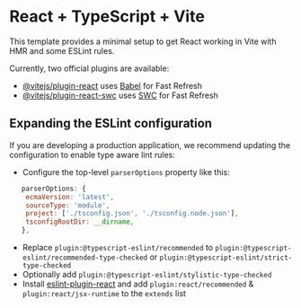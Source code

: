 # React + TypeScript + Vite

This template provides a minimal setup to get React working in Vite with HMR and some ESLint rules.

Currently, two official plugins are available:

- [@vitejs/plugin-react](http://github.com/vitejs/vite-plugin-react/blob/main/packages/plugin-react/README.md) uses [Babel](http://babeljs.io/) for Fast Refresh
- [@vitejs/plugin-react-swc](http://github.com/vitejs/vite-plugin-react-swc) uses [SWC](http://swc.rs/) for Fast Refresh

## Expanding the ESLint configuration

If you are developing a production application, we recommend updating the configuration to enable type aware lint rules:

- Configure the top-level `parserOptions` property like this:

```js
   parserOptions: {
    ecmaVersion: 'latest',
    sourceType: 'module',
    project: ['./tsconfig.json', './tsconfig.node.json'],
    tsconfigRootDir: __dirname,
   },
```

- Replace `plugin:@typescript-eslint/recommended` to `plugin:@typescript-eslint/recommended-type-checked` or `plugin:@typescript-eslint/strict-type-checked`
- Optionally add `plugin:@typescript-eslint/stylistic-type-checked`
- Install [eslint-plugin-react](http://github.com/jsx-eslint/eslint-plugin-react) and add `plugin:react/recommended` & `plugin:react/jsx-runtime` to the `extends` list
